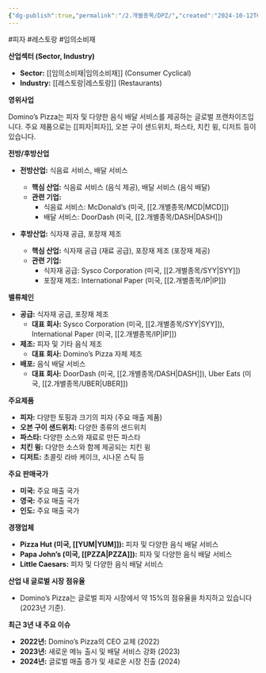 ```yaml
---
{"dg-publish":true,"permalink":"/2.개별종목/DPZ/","created":"2024-10-12T00:25:44.602+09:00","updated":"2025-07-29T21:37:04.591+09:00"}
---
```


#피자 #레스토랑 #임의소비재 



**산업섹터 (Sector, Industry)**

- **Sector:** [[임의소비재\|임의소비재]] (Consumer Cyclical)
- **Industry:** [[레스토랑\|레스토랑]] (Restaurants)

**영위사업** 

Domino’s Pizza는 피자 및 다양한 음식 배달 서비스를 제공하는 글로벌 프랜차이즈입니다. 주요 제품으로는 [[피자\|피자]], 오븐 구이 샌드위치, 파스타, 치킨 윙, 디저트 등이 있습니다.

**전방/후방산업**

- **전방산업:** 식음료 서비스, 배달 서비스
    - **핵심 산업:** 식음료 서비스 (음식 제공), 배달 서비스 (음식 배달)
    - **관련 기업:**
        - 식음료 서비스: McDonald’s (미국, [[2.개별종목/MCD\|MCD]])
        - 배달 서비스: DoorDash (미국, [[2.개별종목/DASH\|DASH]])
          
- **후방산업:** 식자재 공급, 포장재 제조
    - **핵심 산업:** 식자재 공급 (재료 공급), 포장재 제조 (포장재 제공)
    - **관련 기업:**
        - 식자재 공급: Sysco Corporation (미국, [[2.개별종목/SYY\|SYY]])
        - 포장재 제조: International Paper (미국, [[2.개별종목/IP\|IP]])

**밸류체인**

- **공급:** 식자재 공급, 포장재 제조
    - **대표 회사:** Sysco Corporation (미국, [[2.개별종목/SYY\|SYY]]), International Paper (미국, [[2.개별종목/IP\|IP]])
- **제조:** 피자 및 기타 음식 제조
    - **대표 회사:** Domino’s Pizza 자체 제조
- **배포:** 음식 배달 서비스
    - **대표 회사:** DoorDash (미국, [[2.개별종목/DASH\|DASH]]), Uber Eats (미국, [[2.개별종목/UBER\|UBER]])

**주요제품**

- **피자:** 다양한 토핑과 크기의 피자 (주요 매출 제품)
- **오븐 구이 샌드위치:** 다양한 종류의 샌드위치
- **파스타:** 다양한 소스와 재료로 만든 파스타
- **치킨 윙:** 다양한 소스와 함께 제공되는 치킨 윙
- **디저트:** 초콜릿 라바 케이크, 시나몬 스틱 등

**주요 판매국가**

- **미국:** 주요 매출 국가
- **영국:** 주요 매출 국가
- **인도:** 주요 매출 국가

**경쟁업체**

- **Pizza Hut (미국, [[YUM\|YUM]]):** 피자 및 다양한 음식 배달 서비스
- **Papa John’s (미국, [[PZZA\|PZZA]]):** 피자 및 다양한 음식 배달 서비스
- **Little Caesars:** 피자 및 다양한 음식 배달 서비스

**산업 내 글로벌 시장 점유율**

- Domino’s Pizza는 글로벌 피자 시장에서 약 15%의 점유율을 차지하고 있습니다 (2023년 기준).

**최근 3년 내 주요 이슈**

- **2022년:** Domino’s Pizza의 CEO 교체 (2022)
- **2023년:** 새로운 메뉴 출시 및 배달 서비스 강화 (2023)
- **2024년:** 글로벌 매출 증가 및 새로운 시장 진출 (2024)